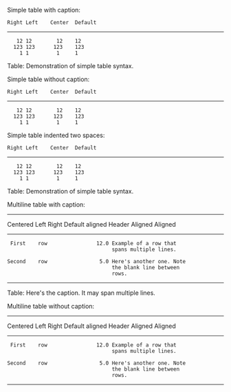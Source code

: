 Simple table with caption:

    Right Left    Center  Default
  ------- ------ -------- ---------
       12 12        12    12
      123 123      123    123
        1 1         1     1
  
  Table: Demonstration of simple table syntax.

Simple table without caption:

    Right Left    Center  Default
  ------- ------ -------- ---------
       12 12        12    12
      123 123      123    123
        1 1         1     1

Simple table indented two spaces:

    Right Left    Center  Default
  ------- ------ -------- ---------
       12 12        12    12
      123 123      123    123
        1 1         1     1
  
  Table: Demonstration of simple table syntax.

Multiline table with caption:

  --------------------------------------------------------------
   Centered   Left              Right Default aligned
    Header    Aligned         Aligned
  ----------- ---------- ------------ --------------------------
     First    row                12.0 Example of a row that
                                      spans multiple lines.
  
    Second    row                 5.0 Here's another one. Note
                                      the blank line between
                                      rows.
  --------------------------------------------------------------
  
  Table: Here's the caption. It may span multiple lines.

Multiline table without caption:

  --------------------------------------------------------------
   Centered   Left              Right Default aligned
    Header    Aligned         Aligned
  ----------- ---------- ------------ --------------------------
     First    row                12.0 Example of a row that
                                      spans multiple lines.
  
    Second    row                 5.0 Here's another one. Note
                                      the blank line between
                                      rows.
  --------------------------------------------------------------



